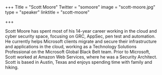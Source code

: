 +++
Title = "Scott Moore"
Twitter = "somoore"
image = "scott-moore.jpg"
type = "speaker"
linktitle = "scott-moore"

+++

Scott Moore has spent most of his 14-year career working in the cloud and cyber security space, focusing on GRC, AppSec, pen test and automation. He currently helps Microsoft clients migrate and secure their infrastructure and applications in the cloud, working as a Technology Solutions Professional on the Microsoft Global Black Belt team. Prior to Microsoft, Scott worked at Amazon Web Services, where he was a Security Architect. Scott is based in Austin, Texas and enjoys spending time with family and hiking.
